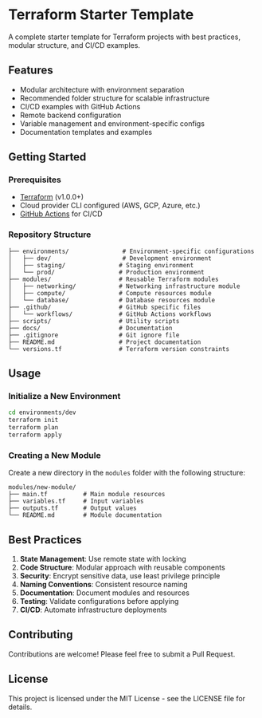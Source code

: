 # Terraform Starter Template

A complete starter template for Terraform projects with best practices, modular structure, and CI/CD examples.

## Features

- Modular architecture with environment separation
- Recommended folder structure for scalable infrastructure
- CI/CD examples with GitHub Actions
- Remote backend configuration
- Variable management and environment-specific configs
- Documentation templates and examples

## Getting Started

### Prerequisites

- [Terraform](https://www.terraform.io/downloads.html) (v1.0.0+)
- Cloud provider CLI configured (AWS, GCP, Azure, etc.)
- [GitHub Actions](https://github.com/features/actions) for CI/CD

### Repository Structure

```
├── environments/               # Environment-specific configurations
│   ├── dev/                    # Development environment
│   ├── staging/               # Staging environment
│   └── prod/                  # Production environment
├── modules/                   # Reusable Terraform modules
│   ├── networking/            # Networking infrastructure module
│   ├── compute/               # Compute resources module
│   └── database/              # Database resources module
├── .github/                   # GitHub specific files
│   └── workflows/             # GitHub Actions workflows
├── scripts/                   # Utility scripts
├── docs/                      # Documentation
├── .gitignore                 # Git ignore file
├── README.md                  # Project documentation
└── versions.tf                # Terraform version constraints
```

## Usage

### Initialize a New Environment

```bash
cd environments/dev
terraform init
terraform plan
terraform apply
```

### Creating a New Module

Create a new directory in the `modules` folder with the following structure:

```
modules/new-module/
├── main.tf          # Main module resources
├── variables.tf     # Input variables
├── outputs.tf       # Output values
└── README.md        # Module documentation
```

## Best Practices

1. **State Management**: Use remote state with locking
2. **Code Structure**: Modular approach with reusable components
3. **Security**: Encrypt sensitive data, use least privilege principle
4. **Naming Conventions**: Consistent resource naming
5. **Documentation**: Document modules and resources
6. **Testing**: Validate configurations before applying
7. **CI/CD**: Automate infrastructure deployments

## Contributing

Contributions are welcome! Please feel free to submit a Pull Request.

## License

This project is licensed under the MIT License - see the LICENSE file for details.